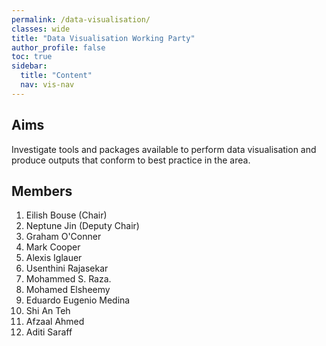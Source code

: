```yaml
---
permalink: /data-visualisation/
classes: wide
title: "Data Visualisation Working Party"
author_profile: false
toc: true
sidebar:
  title: "Content"
  nav: vis-nav
---
```


## Aims
Investigate tools and packages available to perform data visualisation and produce outputs that conform to best practice in the area. 

## Members
1.  Eilish Bouse (Chair)
2.  Neptune Jin (Deputy Chair)
3.  Graham O'Conner
4.  Mark Cooper
5.  Alexis Iglauer
6.  Usenthini Rajasekar
7.  Mohammed S. Raza.  
8.  Mohamed Elsheemy
9.  Eduardo Eugenio Medina
10. Shi An Teh
11. Afzaal Ahmed
12. Aditi Saraff



